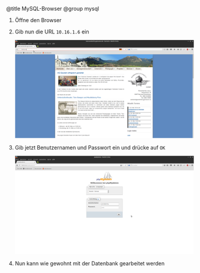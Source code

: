 ﻿@title MySQL-Browser
@group mysql

1. Öffne den Browser

2. Gib nun die URL `10.16.1.6` ein 

   ![Screenshot 1](screen1.png)

3. Gib jetzt Benutzernamen und Passwort ein und drücke auf `OK`

   ![Screenshot 2](screen2.png)

4. Nun kann wie gewohnt mit der Datenbank gearbeitet werden